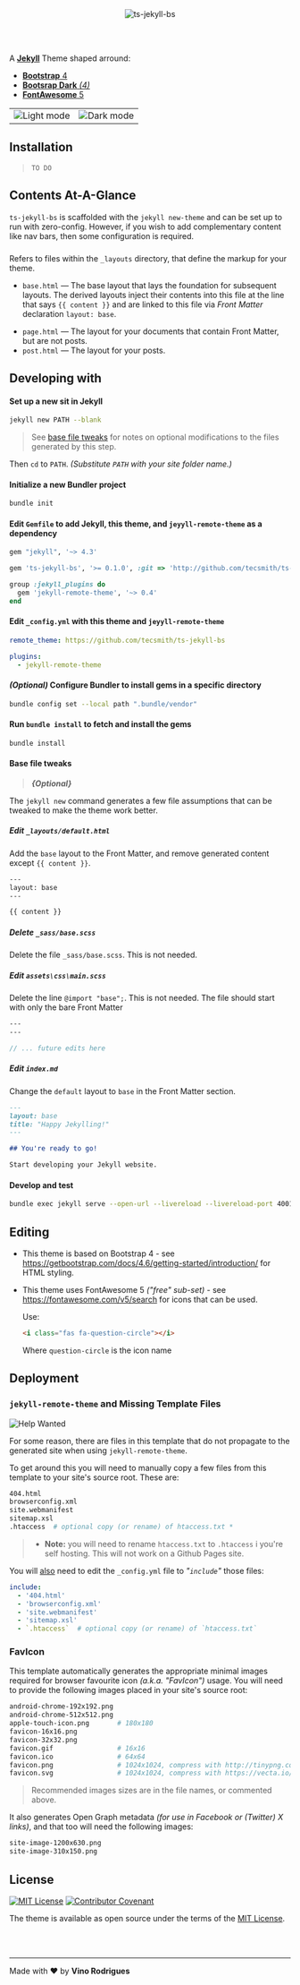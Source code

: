 <center>
<img src="readme-banner.svg" alt="ts-jekyll-bs" />
</center>

&nbsp;<br>&nbsp;

A [**Jekyll**](https://jekyllrb.com/) Theme shaped arround:
- [**Bootstrap** 4](https://github.com/twbs/bootstrap/tree/v4.6.2)
- [**Bootsrap Dark** *(4)*](https://github.com/vinorodrigues/bootstrap-dark)
- [**FontAwesome** 5](https://fontawesome.com/v5/icons/)


<table>
  <tr><td><img src="assets/img/screenshot-1.jpg" alt="Light mode"></td><td><img src="assets/img/screenshot-2.jpg" alt="Dark mode"></td></tr>
</table>

## Installation

> `TO DO`

## Contents At-A-Glance

`ts-jekyll-bs` is scaffolded with the `jekyll new-theme` and can be set up to run with zero-config.  However, if you wish to add complementary content like nav bars, then some configuration is required.

###

Refers to files within the `_layouts` directory, that define the markup for your theme.

  - `base.html` &mdash; The base layout that lays the foundation for subsequent layouts. The derived layouts inject their
    contents into this file at the line that says ` {{ content }} ` and are linked to this file via *Front Matter* declaration `layout: base`.
<!-- - `home.html` &mdash; The layout for your landing-page / home-page / index-page. [[More Info.](#home-layout)] -->
  - `page.html` &mdash; The layout for your documents that contain Front Matter, but are not posts.
  - `post.html` &mdash; The layout for your posts.



## Developing with

#### Set up a new sit in Jekyll

```bash
jekyll new PATH --blank
```
> See [base file tweaks](#base-file-tweaks) for notes on optional modifications to the files generated by this step.

Then `cd` to `PATH`. *(Substitute `PATH` with your site folder name.)*

#### Initialize a new Bundler project

```bash
bundle init
```

#### Edit `Gemfile` to add Jekyll, this theme, and `jeyyll-remote-theme` as a dependency

```rb
gem "jekyll", '~> 4.3'

gem 'ts-jekyll-bs', '>= 0.1.0', :git => 'http://github.com/tecsmith/ts-jekyll-bs.git', branch: 'main'

group :jekyll_plugins do
  gem 'jekyll-remote-theme', '~> 0.4'
end
```

#### Edit `_config.yml` with this theme and `jeyyll-remote-theme`

```yaml
remote_theme: https://github.com/tecsmith/ts-jekyll-bs

plugins:
  - jekyll-remote-theme
```

#### *(Optional)* Configure Bundler to install gems in a specific directory

```bash
bundle config set --local path ".bundle/vendor"
```

#### Run `bundle install` to fetch and install the gems

```bash
bundle install
```

#### Base file tweaks

> ***{Optional}***

The `jekyll new` command generates a few file assumptions that can be tweaked to make the theme work better.

##### Edit `_layouts/default.html`

Add the `base` layout to the Front Matter, and remove generated content except `{{ content }}`.

```html
---
layout: base
---

{{ content }}
```

##### Delete `_sass/base.scss`

Delete the file `_sass/base.scss`.  This is not needed.

##### Edit `assets\css\main.scss`

Delete the line `@import "base";`.  This is not needed.  The file should start with only the bare Front Matter

```scss
---
---

// ... future edits here
```

##### Edit `index.md`

Change the `default` layout to `base` in the Front Matter section.

```md
---
layout: base
title: "Happy Jekylling!"
---

## You're ready to go!

Start developing your Jekyll website.
```


#### Develop and test

```bash
bundle exec jekyll serve --open-url --livereload --livereload-port 4001 --trace
```

## Editing

- This theme is based on Bootstrap 4 - see https://getbootstrap.com/docs/4.6/getting-started/introduction/ for HTML styling.

- This theme uses FontAwesome 5 *("free" sub-set)* - see https://fontawesome.com/v5/search for icons that can be used.

  Use:

  ```html
  <i class="fas fa-question-circle"></i>
  ```

  Where `question-circle` is the icon name


## Deployment

### `jekyll-remote-theme` and Missing Template Files

![Help Wanted](https://img.shields.io/badge/Help-Wanted-%23F00?labelColor=%23FF0)

For some reason, there are files in this template that do not propagate to the generated site when using `jekyll-remote-theme`.

To get around this you will need to manually copy a few files from this template to your site's source root.  These are:

```bash
404.html
browserconfig.xml
site.webmanifest
sitemap.xsl
.htaccess  # optional copy (or rename) of htaccess.txt *
```

> * **Note:** you will need to rename `htaccess.txt` to `.htaccess` i you're self hosting.  This will not work on a Github Pages site.

You will <ins>also</ins> need to edit the `_config.yml` file to *"`include`"* those files:

```yaml
include:
  - '404.html'
  - 'browserconfig.xml'
  - 'site.webmanifest'
  - 'sitemap.xsl'
  - `.htaccess`  # optional copy (or rename) of `htaccess.txt`
```

### FavIcon

This template automatically generates the appropriate minimal images required for browser favourite icon *(a.k.a. "FavIcon")* usage.  You will need to provide the following images placed in your site's source root:

```bash
android-chrome-192x192.png
android-chrome-512x512.png
apple-touch-icon.png       # 180x180
favicon-16x16.png
favicon-32x32.png
favicon.gif                # 16x16
favicon.ico                # 64x64
favicon.png                # 1024x1024, compress with http://tinypng.com
favicon.svg                # 1024x1024, compress with https://vecta.io/nano
```

> Recommended images sizes are in the file names, or commented above.

It also generates Open Graph metadata *(for use in Facebook or (Twitter) X links)*, and that too will need the following images:

```bash
site-image-1200x630.png
site-image-310x150.png
```

## License

[![MIT License](https://img.shields.io/badge/license-MIT-blue)](LICENSE.md)
[![Contributor Covenant](https://img.shields.io/badge/Contributor%20Covenant-2.1-4baaaa.svg)](CODE_OF_CONDUCT.md)

The theme is available as open source under the terms of the [MIT License](http://opensource.org/licenses/MIT).


&nbsp;<br>&nbsp;

---
Made with &#9829; by **Vino Rodrigues**
